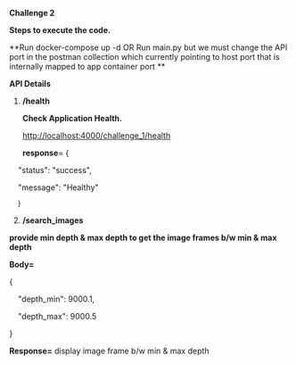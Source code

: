 ﻿**Challenge 2**

**Steps to execute the code.**

**Run docker-compose up -d 
    OR 
Run main.py but we must change the API port in the postman collection which currently pointing to host port that is internally mapped to app container port ** 

**API Details** 

1. **/health**

   **Check Application Health.**

      <http://localhost:4000/challenge_1/health>

      **response**= {

    "status": "success",

    "message": "Healthy"

      }

2. **/search_images**

**provide min depth & max depth to get the image frames b/w min & max depth**

**Body=** 

{

    "depth_min": 9000.1,

    "depth_max": 9000.5

}

**Response=** 
    display image frame b/w min & max depth



